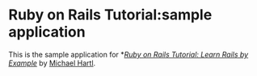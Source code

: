 # Ruby on Rails Tutorial:sample application

This is the sample application for *[*Ruby on Rails Tutorial: Learn Rails by Example*](http://railstutorial.org/) by [Michael Hartl](http://michaelhartl.com/).
